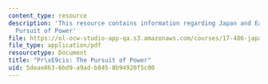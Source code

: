 ```yaml
---
content_type: resource
description: 'This resource contains information regarding Japan and East Asian Security:
  Pursuit of Power'
file: https://ol-ocw-studio-app-qa.s3.amazonaws.com/courses/17-486-japan-and-east-asian-security-fall-2016/5deae8636bd9a9adb8458b94920f5c00_MIT17_486F16_PursuitPower.pdf
file_type: application/pdf
resourcetype: Document
title: "Pr\xE9cis: The Pursuit of Power"
uid: 5deae863-6bd9-a9ad-b845-8b94920f5c00
---
```

